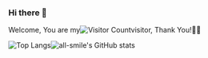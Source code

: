 ### Hi there 👋

<!--
**kakapreter/kakapreter** is a ✨ _special_ ✨ repository because its `README.md` (this file) appears on your GitHub profile.

Here are some ideas to get you started:

- 🔭 I’m currently working on ...
- 🌱 I’m currently learning ...
- 👯 I’m looking to collaborate on ...
- 🤔 I’m looking for help with ...
- 💬 Ask me about ...
- 📫 How to reach me: ...
- 😄 Pronouns: ...
- ⚡ Fun fact: ...
-->
Welcome, You are my![Visitor Count](https://profile-counter.glitch.me/kakapreter/count.svg)visitor, Thank You!🎉🎉


![Top Langs](https://github-readme-stats.vercel.app/api/top-langs/?username=kakapreter&layout=compact&theme=tokyonight)![all-smile's GitHub stats](https://github-readme-stats.vercel.app/api?username=kakapreter&show_icons=true&theme=tokyonight)
